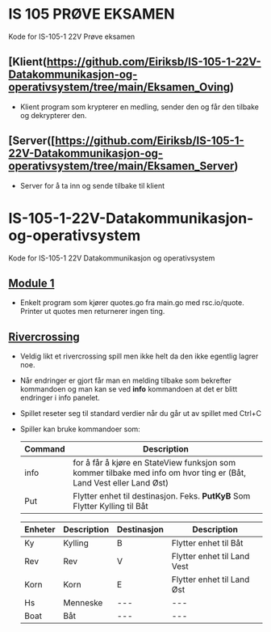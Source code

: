 # IS 105 PRØVE EKSAMEN
Kode for IS-105-1 22V Prøve eksamen
## [Klient(https://github.com/Eiriksb/IS-105-1-22V-Datakommunikasjon-og-operativsystem/tree/main/Eksamen_Oving)
- Klient program som krypterer en medling, sender den og får den tilbake og dekrypterer den.

## [Server([https://github.com/Eiriksb/IS-105-1-22V-Datakommunikasjon-og-operativsystem/tree/main/Eksamen_Server)
- Server for å ta inn og sende tilbake til klient


# IS-105-1-22V-Datakommunikasjon-og-operativsystem
Kode for IS-105-1 22V Datakommunikasjon og operativsystem
## [Module 1](https://github.com/Eiriksb/IS-105-1-22V-Datakommunikasjon-og-operativsystem/tree/main/Module1)
- Enkelt program som kjører quotes.go fra main.go med rsc.io/quote. Printer ut quotes men returnerer ingen ting.

## [Rivercrossing](https://github.com/Eiriksb/IS-105-1-22V-Datakommunikasjon-og-operativsystem/tree/main/Rivercrossing)
- Veldig likt et rivercrossing spill men ikke helt da den ikke egentlig lagrer noe.
- Når endringer er gjort får man en melding tilbake som bekrefter kommandoen og man kan se ved **info** kommandoen at det er blitt endringer i info panelet.
- Spillet reseter seg til standard verdier når du går ut av spillet med Ctrl+C 
- Spiller kan bruke kommandoer som: 

    | Command | Description |
    | --- | --- |
    | info | for å får å kjøre en StateView funksjon som kommer tilbake med info om hvor ting er (Båt, Land Vest eller Land Øst) |
    | Put | Flytter enhet til destinasjon. Feks. **PutKyB** Som Flytter Kylling til Båt |
    
    | Enheter | Description | Destinasjon | Description |
    | --- | --- | --- | --- |
    | Ky | Kylling | B | Flytter enhet til Båt |
    | Rev | Rev | V | Flytter enhet til Land Vest |
    | Korn | Korn | E | Flytter enhet til Land Øst |
    | Hs | Menneske | --- | --- |
    | Boat | Båt | --- | --- |
